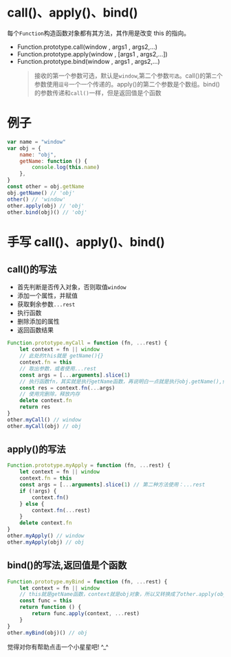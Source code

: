 # call()、apply()、bind()

每个`Function`构造函数对象都有其方法，其作用是改变 this 的指向。

- Function.prototype.call(window , args1 , args2,...)
- Function.prototype.apply(window , [args1 , args2,...])
- Function.prototype.bind(window , args1 , args2,...)
  > 接收的第一个参数可选，默认是`window`,第二个参数`可选`。call()的第`二`个参数使用`逗号`一个一个传递的。apply()的第二个参数是个数组。bind()的参数传递和`call()`一样，但是返回值是个函数

# 例子

```javascript
var name = "window"
var obj = {
	name: "obj",
	getName: function () {
		console.log(this.name)
	},
}
const other = obj.getName
obj.getName() // 'obj'
other() // 'window'
other.apply(obj) // 'obj'
other.bind(obj)() // 'obj'
```

# 手写 call()、apply()、bind()

## call()的写法

- 首先判断是否传入对象，否则取值`window`
- 添加一个属性，并赋值
- 获取剩余参数`...rest`
- 执行函数
- 删除添加的属性
- 返回函数结果

```javascript
Function.prototype.myCall = function (fn, ...rest) {
	let context = fn || window
	// 此处的this就是 getName(){}
	context.fn = this
	// 取出参数，或者使用...rest
	const args = [...arguments].slice(1)
	// 执行函数fn，其实就是执行getName函数，再说明白一点就是执行obj.getName(),你说这时this指向是不是obj这个对象
	const res = context.fn(...args)
	// 使用完删除，释放内存
	delete context.fn
	return res
}
other.myCall() // window
other.myCall(obj) // obj
```

## apply()的写法

```javascript
Function.prototype.myApply = function (fn, ...rest) {
	let context = fn || window
	context.fn = this
	const args = [...arguments].slice(1) // 第二种方法使用：...rest
	if (!args) {
		context.fn()
	} else {
		context.fn(...rest)
	}
	delete context.fn
}
other.myApply() // window
other.myApply(obj) // obj
```

## bind()的写法,返回值是个函数

```javascript
Function.prototype.myBind = function (fn, ...rest) {
	let context = fn || window
	// this就是getName函数，context就是obj对象，所以又转换成了other.apply(obj)
	const func = this
	return function () {
		return func.apply(context, ...rest)
	}
}
other.myBind(obj)() // obj
```

觉得对你有帮助点击一个小星星吧! ^\_^
